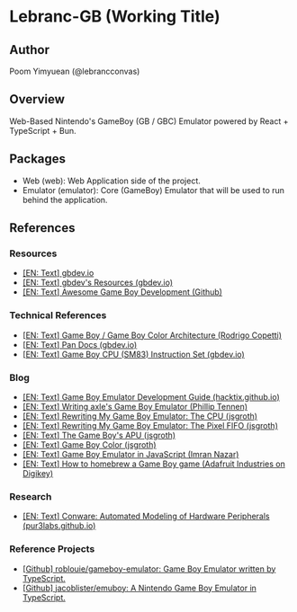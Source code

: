 # Lebranc-GB (Working Title)

## Author

Poom Yimyuean (@lebrancconvas)

## Overview

Web-Based Nintendo's GameBoy (GB / GBC) Emulator powered by React + TypeScript + Bun.

## Packages

- Web (web): Web Application side of the project.
- Emulator (emulator): Core (GameBoy) Emulator that will be used to run behind the application.

## References

### Resources

- [[EN: Text] gbdev.io](https://gbdev.io/)
- [[EN: Text] gbdev's Resources (gbdev.io)](https://gbdev.io/resources.html)
- [[EN: Text] Awesome Game Boy Development (Github)](https://github.com/gbdev/awesome-gbdev)

### Technical References

- [[EN: Text] Game Boy / Game Boy Color Architecture (Rodrigo Copetti)](https://www.copetti.org/writings/consoles/game-boy/)
- [[EN: Text] Pan Docs (gbdev.io)](https://gbdev.io/pandocs/)
- [[EN: Text] Game Boy CPU (SM83) Instruction Set (gbdev.io)](https://gbdev.io/gb-opcodes/optables/)

### Blog

- [[EN: Text] Game Boy Emulator Development Guide (hacktix.github.io)](https://hacktix.github.io/GBEDG)
- [[EN: Text] Writing axle's Game Boy Emulator (Phillip Tennen)](https://axleos.com/writing-axles-gameboy-emulator)
- [[EN: Text] Rewriting My Game Boy Emulator: The CPU (jsgroth)](https://jsgroth.dev/blog/posts/gb-rewrite-cpu)
- [[EN: Text] Rewriting My Game Boy Emulator: The Pixel FIFO (jsgroth)](https://jsgroth.dev/blog/posts/gb-rewrite-pixel-fifo)
- [[EN: Text] The Game Boy's APU (jsgroth)](https://jsgroth.dev/blog/posts/gb-rewrite-apu)
- [[EN: Text] Game Boy Color (jsgroth)](https://jsgroth.dev/blog/posts/game-boy-color)
- [[EN: Text] Game Boy Emulator in JavaScript (Imran Nazar)](https://imrannazar.com/series/gameboy-emulation-in-javascript)
- [[EN: Text] How to homebrew a Game Boy game (Adafruit Industries on Digikey)](https://www.digikey.com/en/maker/projects/how-to-homebrew-game-boy-games/508defd7091c4a2eb912647109097284)

### Research

- [[EN: Text] Conware: Automated Modeling of Hardware Peripherals (pur3labs.github.io)](https://purs3lab.github.io/files/conware.pdf)

### Reference Projects

- [[Github] roblouie/gameboy-emulator: Game Boy Emulator written by TypeScript.](https://github.com/roblouie/gameboy-emulator)
- [[Github] jacoblister/emuboy: A Nintendo Game Boy Emulator in TypeScript.](https://github.com/jacoblister/emuboy)
